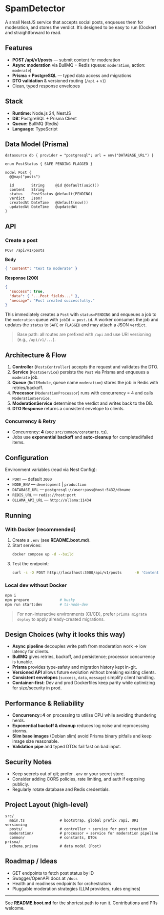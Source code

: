 # SpamDetector

A small NestJS service that accepts social posts, enqueues them for moderation, and stores the verdict. It’s designed to be easy to run (Docker) and straightforward to read.

## Features
- **POST /api/v1/posts** — submit content for moderation
- **Async moderation** via BullMQ + Redis (queue: `moderation`, action: `moderate`)
- **Prisma + PostgreSQL** — typed data access and migrations
- **DTO validation** & versioned routing (`/api` + `v1`)
- Clean, typed response envelopes

## Stack
- **Runtime:** Node.js 24, NestJS
- **DB:** PostgreSQL + Prisma Client
- **Queue:** BullMQ (Redis)
- **Language:** TypeScript

## Data Model (Prisma)
```prisma
datasource db { provider = "postgresql"; url = env("DATABASE_URL") }

enum PostStatus { SAFE PENDING FLAGGED }

model Post {
  @@map("posts")

  id        String     @id @default(uuid())
  content   String
  status    PostStatus @default(PENDING)
  verdict   Json?
  createdAt DateTime   @default(now())
  updatedAt DateTime   @updatedAt
}
```

## API
### Create a post
`POST /api/v1/posts`

**Body**
```json
{ "content": "text to moderate" }
```

**Response (200)**
```json
{
  "success": true,
  "data": { "...Post fields..." },
  "message": "Post created successfully."
}
```

This immediately creates a `Post` with `status=PENDING` and enqueues a job to the `moderation` queue with `jobId = post.id`. A worker consumes the job and updates the `status` to `SAFE` or `FLAGGED` and may attach a JSON `verdict`.

> Base path: all routes are prefixed with `/api` and use URI versioning (e.g., `/api/v1/...`).

## Architecture & Flow
1. **Controller** (`PostsController`) accepts the request and validates the DTO.
2. **Service** (`PostsService`) persists the `Post` via Prisma and enqueues a `moderate` job.
3. **Queue** (`BullModule`, queue name `moderation`) stores the job in Redis with retries/backoff.
4. **Processor** (`ModerationProcessor`) runs with concurrency = 4 and calls `ModerationService`.
5. **ModerationService** determines the verdict and writes back to the DB.
6. **DTO Response** returns a consistent envelope to clients.

### Concurrency & Retry
- Concurrency: **4** (see `src/common/constants.ts`).
- Jobs use **exponential backoff** and **auto-cleanup** for completed/failed items.

## Configuration
Environment variables (read via Nest Config):
- `PORT` — default `3000`
- `NODE_ENV` — `development` | `production`
- `DATABASE_URL` — `postgresql://user:pass@host:5432/dbname`
- `REDIS_URL` — `redis://host:port`
- `OLLAMA_API_URL` — `http://ollama:11434`

## Running
### With Docker (recommended)
1. Create a `.env` (see **README.boot.md**).
2. Start services:
   ```bash
   docker compose up -d --build
   ```
3. Test the endpoint:
   ```bash
   curl -s -X POST http://localhost:3000/api/v1/posts      -H 'Content-Type: application/json'      -d '{ "content": "hello world" }'
   ```

### Local dev without Docker
```bash
npm i
npm prepare              # husky
npm run start:dev        # ts-node-dev
```

> For non-interactive environments (CI/CD), prefer `prisma migrate deploy` to apply already-created migrations.

## Design Choices (why it looks this way)
- **Async pipeline** decouples write path from moderation work → low latency for clients.
- **BullMQ** gives retries, backoff, and persistence; processor concurrency is tunable.
- **Prisma** provides type-safety and migration history kept in-git.
- **Versioned API** allows future evolution without breaking existing clients.
- **Consistent envelopes** (`success`, `data`, `message`) simplify client handling.
- **Container-first**: Dev and prod Dockerfiles keep parity while optimizing for size/security in prod.

## Performance & Reliability
- **Concurrency=4** on processing to utilise CPU while avoiding thundering herds.
- **Exponential backoff & cleanup** reduces log noise and reprocessing storms.
- **Slim base images** (Debian slim) avoid Prisma binary pitfalls and keep image size reasonable.
- **Validation pipe** and typed DTOs fail fast on bad input.

## Security Notes
- Keep secrets out of git; prefer `.env` or your secret store.
- Consider adding CORS policies, rate limiting, and auth if exposing publicly.
- Regularly rotate database and Redis credentials.

## Project Layout (high-level)
```
src/
  main.ts                # bootstrap, global prefix /api, URI versioning
  posts/                 # controller + service for post creation
  moderation/            # processor + service for moderation pipeline
  common/                # constants, DTOs
prisma/
  schema.prisma          # data model (Post)
```

## Roadmap / Ideas
- GET endpoints to fetch post status by ID
- Swagger/OpenAPI docs at `/docs`
- Health and readiness endpoints for orchestrators
- Pluggable moderation strategies (LLM providers, rules engines)

---

See **README.boot.md** for the shortest path to run it. Contributions and PRs welcome.
